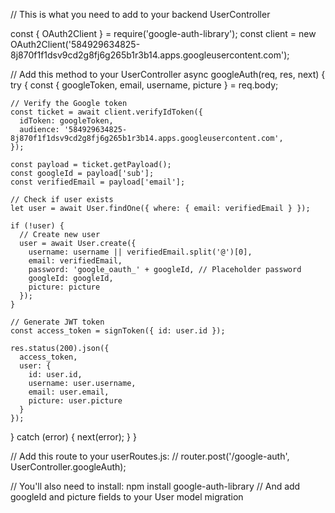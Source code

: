 // This is what you need to add to your backend UserController

const { OAuth2Client } = require('google-auth-library');
const client = new OAuth2Client('584929634825-8j870f1f1dsv9cd2g8fj6g265b1r3b14.apps.googleusercontent.com');

// Add this method to your UserController
async googleAuth(req, res, next) {
try {
const { googleToken, email, username, picture } = req.body;

    // Verify the Google token
    const ticket = await client.verifyIdToken({
      idToken: googleToken,
      audience: '584929634825-8j870f1f1dsv9cd2g8fj6g265b1r3b14.apps.googleusercontent.com',
    });

    const payload = ticket.getPayload();
    const googleId = payload['sub'];
    const verifiedEmail = payload['email'];

    // Check if user exists
    let user = await User.findOne({ where: { email: verifiedEmail } });

    if (!user) {
      // Create new user
      user = await User.create({
        username: username || verifiedEmail.split('@')[0],
        email: verifiedEmail,
        password: 'google_oauth_' + googleId, // Placeholder password
        googleId: googleId,
        picture: picture
      });
    }

    // Generate JWT token
    const access_token = signToken({ id: user.id });

    res.status(200).json({
      access_token,
      user: {
        id: user.id,
        username: user.username,
        email: user.email,
        picture: user.picture
      }
    });

} catch (error) {
next(error);
}
}

// Add this route to your userRoutes.js:
// router.post('/google-auth', UserController.googleAuth);

// You'll also need to install: npm install google-auth-library
// And add googleId and picture fields to your User model migration
